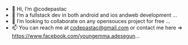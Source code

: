 - 👋 Hi, I’m @codepastac
- 👀 I’m a fullstack dev in both android and ios andweb development ...
- 💞️ I’m looking to collaborate on any opensouces project for free ...
- 📫 You can reach me at codepastac@gmail.com or contact
me  here => https://www.facebook.com/youngemma.adesegun...

<!---
codepastac/codepastac is a ✨ special ✨ repository because its `README.md` (this file) appears on your GitHub profile.
You can click the Preview link to take a look at your changes.
--->
